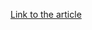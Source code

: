 [Link to the article](https://thehackernews.com/2025/06/secure-vibe-coding-complete-new-guide.html)
